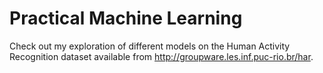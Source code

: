 # Practical Machine Learning

Check out my exploration of different models on the Human Activity Recognition dataset available from http://groupware.les.inf.puc-rio.br/har. 
